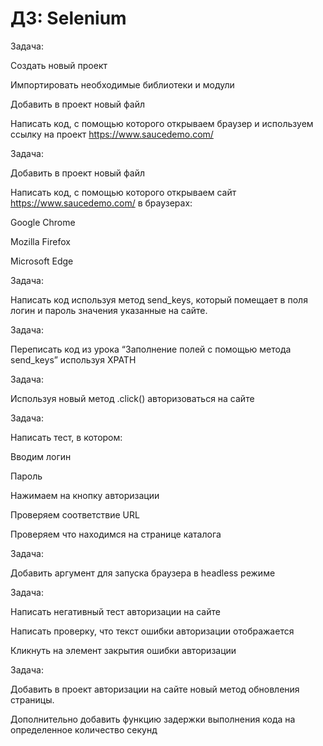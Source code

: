 # ДЗ: Selenium

Задача:


Создать новый проект

Импортировать необходимые библиотеки и модули

Добавить в проект новый файл

Написать код, с помощью которого открываем браузер и используем ссылку на проект https://www.saucedemo.com/

Задача:


Добавить в проект новый файл

Написать код, с помощью которого открываем сайт https://www.saucedemo.com/ в браузерах: 

Google Chrome

Mozilla Firefox

Microsoft Edge

Задача:


Написать код используя метод send_keys, который помещает в поля логин и пароль значения указанные на сайте.

Задача:


Переписать код из урока “Заполнение полей с помощью метода send_keys” используя XPATH

Задача:


Используя новый метод .click() авторизоваться на сайте

Задача:


Написать тест, в котором:

Вводим логин

Пароль

Нажимаем на кнопку авторизации

Проверяем соответствие URL

Проверяем что находимся на странице каталога

Задача:

Добавить аргумент для запуска браузера в headless режиме

Задача:

Написать негативный тест авторизации на сайте

Написать проверку, что текст ошибки авторизации отображается

Кликнуть на элемент закрытия ошибки авторизации

Задача:

Добавить в проект авторизации на сайте новый метод обновления страницы.

Дополнительно добавить функцию задержки выполнения кода на определенное количество секунд

